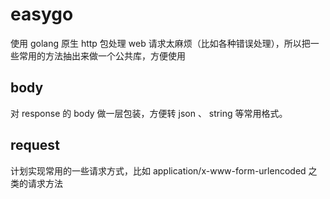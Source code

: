 # easygo

使用 golang 原生 http 包处理 web 请求太麻烦（比如各种错误处理），所以把一些常用的方法抽出来做一个公共库，方便使用

## body
对 response 的 body 做一层包装，方便转 json 、 string 等常用格式。

## request
计划实现常用的一些请求方式，比如 application/x-www-form-urlencoded 之类的请求方法